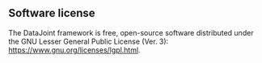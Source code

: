 ## Software license

The DataJoint framework is free, open-source software distributed under the GNU Lesser General Public License (Ver. 3): <https://www.gnu.org/licenses/lgpl.html>.
